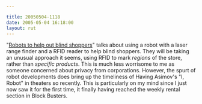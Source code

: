 ```yaml
---

title: 20050504-1118
date: 2005-05-04 16:18:00
layout: rut
---
```


<p> "<a href="http://news.bbc.co.uk/2/hi/technology/4509403.stm">Robots
to help out blind shoppers</a>" talks about using a robot with
a laser range finder and a RFID reader to help blind shoppers.
They will be taking an unusual approach it seems, using RFID to
mark <em>regions</em> of the store, rather than <em>specific
products</em>.  This is much less worrisome to me as someone
concerned about privacy from corporations.  However, the spurt of
robot developments does bring up the timeliness of Having Asimov's
"I, Robot" in theaters so recently.  This is particularly on my
mind since I just now saw it for the first time, it finally having
reached the weekly rental section in Block Busters.</p>

